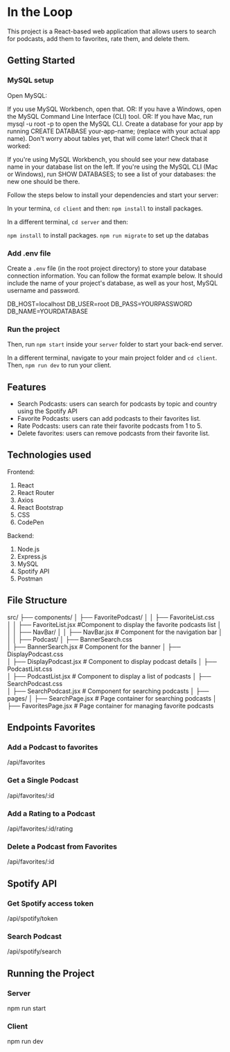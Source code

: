 # In the Loop

This project is a React-based web application that allows users to search for podcasts, add them to favorites, rate them, and delete them.

## Getting Started

### MySQL setup

Open MySQL:

If you use MySQL Workbench, open that. OR:
If you have a Windows, open the MySQL Command Line Interface (CLI) tool. OR:
If you have Mac, run mysql -u root -p to open the MySQL CLI.
Create a database for your app by running CREATE DATABASE your-app-name; (replace with your actual app name). Don't worry about tables yet, that will come later! Check that it worked:

If you're using MySQL Workbench, you should see your new database name in your database list on the left.
If you're using the MySQL CLI (Mac or Windows), run SHOW DATABASES; to see a list of your databases: the new one should be there.

Follow the steps below to install your dependencies and start your server:

In your termina, `cd client` and then:
`npm install` to install packages.

In a different terminal, `cd server` and then:

`npm install` to install packages.
`npm run migrate` to set up the databas

### Add .env file

Create a `.env` file (in the root project directory) to store your database connection information. You can follow the format example below. It should include the name of your project's database, as well as your host, MySQL username and password.

DB_HOST=localhost
DB_USER=root
DB_PASS=YOURPASSWORD
DB_NAME=YOURDATABASE

### Run the project

Then, run `npm start` inside your `server` folder to start your back-end server.

In a different terminal, navigate to your main project folder and `cd client`. Then, `npm run dev` to run your client.

## Features

- Search Podcasts: users can search for podcasts by topic and country using the Spotify API
- Favorite Podcasts: users can add podcasts to their favorites list.
- Rate Podcasts: users can rate their favorite podcasts from 1 to 5.
- Delete favorites: users can remove podcasts from their favorite list.

## Technologies used

Frontend:

1. React
2. React Router
3. Axios
4. React Bootstrap
5. CSS
6. CodePen

Backend:

1. Node.js
2. Express.js
3. MySQL
4. Spotify API
5. Postman

## File Structure

src/
├── components/
│ ├── FavoritePodcast/
│ │ ├── FavoriteList.css  
│ │ ├── FavoriteList.jsx #Component to display the favorite podcasts list
│ │
│ ├── NavBar/
│ │ ├── NavBar.jsx # Component for the navigation bar
│ │
│ ├── Podcast/
│ ├── BannerSearch.css  
│ ├── BannerSearch.jsx # Component for the banner
│ ├── DisplayPodcast.css  
│ ├── DisplayPodcast.jsx # Component to display podcast details
│ ├── PodcastList.css  
│ ├── PodcastList.jsx # Component to display a list of podcasts
│ ├── SearchPodcast.css  
│ ├── SearchPodcast.jsx # Component for searching podcasts
│
├── pages/
│ ├── SearchPage.jsx # Page container for searching podcasts
│ ├── FavoritesPage.jsx # Page container for managing favorite podcasts

## Endpoints Favorites

### Add a Podcast to favorites

/api/favorites

### Get a Single Podcast

/api/favorites/:id

### Add a Rating to a Podcast

/api/favorites/:id/rating

### Delete a Podcast from Favorites

/api/favorites/:id

## Spotify API

### Get Spotify access token

/api/spotify/token

### Search Podcast

/api/spotify/search

## Running the Project

### Server

npm run start

### Client

npm run dev
